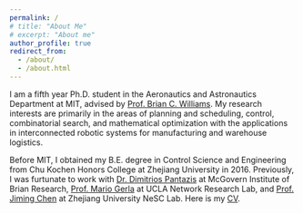 ```yaml
---
permalink: /
# title: "About Me"
# excerpt: "About me"
author_profile: true
redirect_from: 
  - /about/
  - /about.html
---
```


I am a fifth year Ph.D. student in the Aeronautics and Astronautics Department at MIT, advised by [Prof. Brian C. Williams](https://aeroastro.mit.edu/brian-c-williams). My research interests are primarily in the areas of planning and scheduling, control, combinatorial search, and mathematical optimization with the applications in interconnected robotic systems for manufacturing and warehouse logistics. 

Before MIT, I obtained my B.E. degree in Control Science and Engineering from Chu Kochen Honors College at Zhejiang University in 2016. Previously, I was furtunate to work with [Dr. Dimitrios Pantazis](https://mcgovern.mit.edu/profile/dimitrios-pantazis/) at McGovern Institute of Brian Research, [Prof. Mario Gerla](http://nrlweb.cs.ucla.edu/nrlweb/people/show/15) at UCLA Network Research Lab, and [Prof. Jiming Chen](https://person.zju.edu.cn/en/jmchen) at Zhejiang University NeSC Lab. Here is my [CV](https://jkchengh.github.io/files/cv.pdf).



